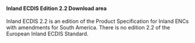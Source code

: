 #### Inland ECDIS Edition 2.2 Download area

Inland ECDIS 2.2 is an edition of the Product Specification for Inland ENCs with amendments for South America. There is no edition 2.2 of the European Inland ECDIS Standard.